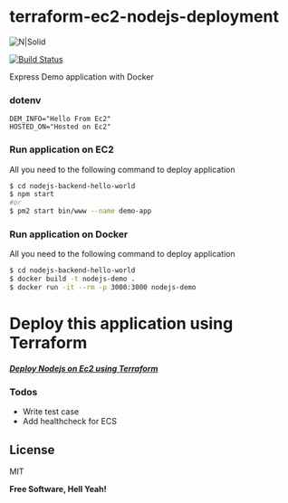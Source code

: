 # terraform-ec2-nodejs-deployment

![N|Solid](https://nodejs.org/static/images/logo.svg)

[![Build Status](https://travis-ci.org/joemccann/dillinger.svg?branch=master)](https://travis-ci.org/joemccann/dillinger)


Express Demo application with Docker






### dotenv

```
DEM_INFO="Hello From Ec2"
HOSTED_ON="Hosted on Ec2"
```

### Run application on EC2

All you need to the following command to deploy application

```sh
$ cd nodejs-backend-hello-world
$ npm start
#or
$ pm2 start bin/www --name demo-app
```

### Run application on Docker

All you need to the following command to deploy application

```sh
$ cd nodejs-backend-hello-world
$ docker build -t nodejs-demo .
$ docker run -it --rm -p 3000:3000 nodejs-demo
```

# Deploy this application using Terraform

##### [Deploy Nodejs on Ec2 using Terraform](https://github.com/Adiii717/terraform-ec2-nodejs-deployment)

### Todos

 - Write test case
 - Add healthcheck for ECS

License
----

MIT


**Free Software, Hell Yeah!**

[//]: # (These are reference links used in the body of this note and get stripped out when the markdown processor does its job. There is no need to format nicely because it shouldn't be seen. Thanks SO - http://stackoverflow.com/questions/4823468/store-comments-in-markdown-syntax)



